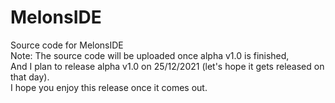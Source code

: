 # MelonsIDE
Source code for MelonsIDE\
Note: The source code will be uploaded once alpha v1.0 is finished,\
And I plan to release alpha v1.0 on 25/12/2021 (let's hope it gets released on that day).\
I hope you enjoy this release once it comes out.
